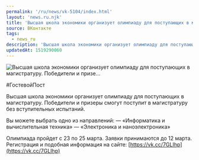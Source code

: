 ```yaml
---
permalink: '/ru/news/vk-5104/index.html'
layout: 'news.ru.njk'
title: 'Высшая школа экономики организует олимпиаду для поступающих в магистратуру. Победители и призе'
source: ВКонтакте
tags:
  - news_ru
description: 'Высшая школа экономики организует олимпиаду для поступающих в магистратуру. Победители и призе…'
updatedAt: 1519290060
---
```

![Высшая школа экономики организует олимпиаду для поступающих в магистратуру. Победители и призе…](https://sun9-18.userapi.com/impf/c840538/v840538678/5ba6f/5c77JwPZ1HY.jpg?size=1280x853&quality=96&sign=fcee7981dbd5d648430708cb8a69e1f5&c_uniq_tag=S84ztdYFXOLr8uhy_kVS1TGYJFzYMSg6DXPrkH6qpLg&type=album)

#ГостевойПост

Высшая школа экономики организует олимпиаду для поступающих в магистратуру. Победители и призеры смогут поступит в магистратуру без вступительных испытаний.

Вы можете выбрать одно из направлений:
— «Информатика и вычислительная техника»
— «Электроника и наноэлектроника»

Олимпиада пройдет с 23 по 25 марта.
Заявки принимаются до 12 марта. Регистрация и подобная информация на сайте: [https://vk.cc/7GLIhp](https://vk.cc/7GLIhp)
